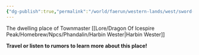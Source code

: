 ```yaml
---
{"dg-publish":true,"permalink":"/world/faerun/western-lands/west/sword-coast/phandalin/harbin-wester-s-home/"}
---
```


The dwelling place of Townmaster [[Lore/Dragon Of Icespire Peak/Homebrew/Npcs/Phandalin/Harbin Wester\|Harbin Wester]]

**Travel or listen to rumors to learn more about this place!**

